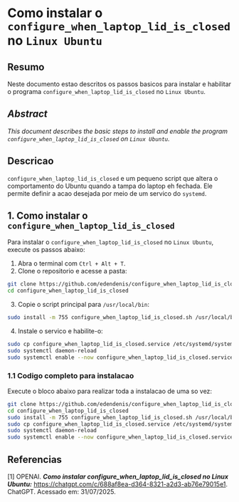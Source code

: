 # Como instalar o `configure_when_laptop_lid_is_closed` no `Linux Ubuntu`

## Resumo

Neste documento estao descritos os passos basicos para instalar e habilitar o programa `configure_when_laptop_lid_is_closed` no `Linux Ubuntu`.

## _Abstract_

_This document describes the basic steps to install and enable the program `configure_when_laptop_lid_is_closed` on `Linux Ubuntu`._
## Descricao

`configure_when_laptop_lid_is_closed` e um pequeno script que altera o comportamento do Ubuntu quando a tampa do laptop eh fechada. Ele permite definir a acao desejada por meio de um servico do `systemd`.
## 1. Como instalar o `configure_when_laptop_lid_is_closed`

Para instalar o `configure_when_laptop_lid_is_closed` no `Linux Ubuntu`, execute os passos abaixo:

1. Abra o terminal com `Ctrl + Alt + T`.
2. Clone o repositorio e acesse a pasta:

```bash
git clone https://github.com/edendenis/configure_when_laptop_lid_is_closed.git
cd configure_when_laptop_lid_is_closed
```
3. Copie o script principal para `/usr/local/bin`:

```bash
sudo install -m 755 configure_when_laptop_lid_is_closed.sh /usr/local/bin/
```
4. Instale o servico e habilite-o:

```bash
sudo cp configure_when_laptop_lid_is_closed.service /etc/systemd/system/
sudo systemctl daemon-reload
sudo systemctl enable --now configure_when_laptop_lid_is_closed.service
```

### 1.1 Codigo completo para instalacao

Execute o bloco abaixo para realizar toda a instalacao de uma so vez:

```bash
git clone https://github.com/edendenis/configure_when_laptop_lid_is_closed.git
cd configure_when_laptop_lid_is_closed
sudo install -m 755 configure_when_laptop_lid_is_closed.sh /usr/local/bin/
sudo cp configure_when_laptop_lid_is_closed.service /etc/systemd/system/
sudo systemctl daemon-reload
sudo systemctl enable --now configure_when_laptop_lid_is_closed.service
```

## Referencias

[1] OPENAI. ***Como instalar configure_when_laptop_lid_is_closed no Linux Ubuntu:*** https://chatgpt.com/c/688af8ea-d364-8321-a2d3-ab76e79015e1. ChatGPT. Acessado em: 31/07/2025.

